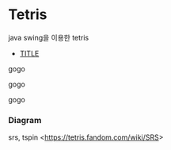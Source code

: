 # Tetris
java swing을 이용한 tetris


- [TITLE](#Diagram)




gogo

gogo

gogo

### Diagram  

srs, tspin <<https://tetris.fandom.com/wiki/SRS>>

